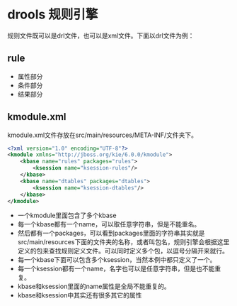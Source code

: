 # drools 规则引擎

规则文件既可以是drl文件，也可以是xml文件。下面以drl文件为例：

## rule

* 属性部分
* 条件部分
* 结果部分

## kmodule.xml

kmodule.xml文件存放在src/main/resources/META-INF/文件夹下。

```xml
<?xml version="1.0" encoding="UTF-8"?>
<kmodule xmlns="http://jboss.org/kie/6.0.0/kmodule">
    <kbase name="rules" packages="rules">
        <ksession name="ksession-rules"/>
    </kbase>
    <kbase name="dtables" packages="dtables">
        <ksession name="ksession-dtables"/>
    </kbase>
</kmodule>
```

* 一个kmodule里面包含了多个kbase
* 每一个kbase都有一个name，可以取任意字符串，但是不能重名。
* 然后都有一个packages，可以看到packages里面的字符串其实就是src/main/resources下面的文件夹的名称，或者叫包名，规则引擎会根据这里定义的包来查找规则定义文件。可以同时定义多个包，以逗号分隔开来就行。
* 每一个kbase下面可以包含多个ksession，当然本例中都只定义了一个。
* 每一个ksession都有一个name，名字也可以是任意字符串，但是也不能重复。
* kbase和ksession里面的name属性是全局不能重复的。
* kbase和ksession中其实还有很多其它的属性